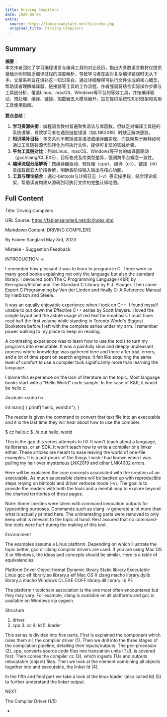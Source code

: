```yaml
---
title: Driving Compilers
date: 2025-05-04
extra:
  source: https://fabiensanglard.net/dc/index.php
  original_title: Driving Compilers
---
```

## Summary
**摘要**：  
本文作者回忆了学习编程语言与编译工具的对比经历，指出大多数语言教材仅提供基础示例却缺乏编译过程的深度解析，导致学习者在面对复杂编译错误时无从下手。文章系列旨在填补这一知识空白，通过详细解释可执行文件生成的核心概念，帮助读者理解编译器、链接器等工具的工作流程。作者强调将结合实际操作步骤与工具链分析，覆盖Linux、macOS、Windows等平台的等效工具，并按编译驱动、预处理、编译、链接、加载器五大模块展开，旨在提供系统性知识框架和实用工具使用指南。

**要点总结**：  
1. **学习资源失衡**：编程语言教材普遍聚焦语法与库函数，但缺乏对编译工具链的系统讲解，导致学习者在遇到链接错误（如LNK2019）时缺乏解决思路。  
2. **知识填补目标**：本文系列不教授语言语法或编译器实现，而是聚焦于解释如何通过工具链将源代码转化为可执行文件，提供可复现的实践步骤。  
3. **平台工具链对比**：列举Linux、macOS、Windows等平台的编译器驱动（gcc/clang/CL.EXE）、目标格式及库类型差异，强调跨平台概念一致性。  
4. **编译流程分层解析**：按编译器驱动、预处理（cpp）、编译（cc）、链接（ld）及加载器五大阶段拆解，明确各阶段输入输出与核心功能。  
5. **工具与理论结合**：通过-bintools与详细日志（-v）等实操手段，结合理论框架，帮助读者构建从源码到可执行文件的完整认知地图。
## Full Content
Title: Driving Compilers

URL Source: https://fabiensanglard.net/dc/index.php

Markdown Content:
DRIVING COMPILERS

By Fabien Sanglard
May 3rd, 2023


Mistake - Suggestion
Feedback

INTRODUCTION
 →

I remember how pleasant it was to learn to program in C. There were so many good books explaining not only the language but also the standard library. I devoured both The C Programming Language (K&R) by Kernighan/Ritchie and The Standard C Library by P.J. Plauger. Then came Expert C Programming by Van der Linden and finally C: A Reference Manual by Harbison and Steele.

It was an equally enjoyable experience when I took on C++. I found myself unable to put down the Effective C++ series by Scott Meyers. I loved the simple layout and the astute usage of red text for emphasis. I must have read half the first volume while standing in Toronto World's Biggest Bookstore before I left with the complete series under my arm. I remember power walking to my place to keep on reading.

A contrasting experience was to learn how to use the tools to turn my programs into executable. It was a painfully slow and deeply unpleasant process where knowledge was gathered here and there after trial, errors, and a lot of time spent on search engines. It felt like acquiring the same level of comfort to use a compiler took significantly more than learning the language.

I blame this experience on the lack of literature on the topic. Most language books start with a "Hello World" code sample. In the case of K&R, it would be hello.c.

#include <stdio.h>

int main()
{
    printf("hello, world\n");
} 

The reader is given the command to convert that text file into an executable and it is the last time they will hear about how to use the compiler.

$ cc hello.c
$ ./a.out
hello, world

This is the gap this series attempts to fill. It won't teach about a language, its libraries, or an SDK. It won't teach how to write a compiler or a linker either. These articles are meant to ease leaving the world of one-file examples. It is a pot-pourri of the things I wish I had known when I was pulling my hair over mysterious LNK2019 and other LNK4002 errors.

Here will be explained the core concepts associated with the creation of an executable. As much as possible claims will be backed up with reproducible steps relying on bintools and driver verbose mode (-v). The goal is to provide the readers with both the tools and a mental map to explore beyond the charted territories of these pages.

Note: Some liberties were taken with command invocation outputs for typesetting purposes. Commands such as clang -v generate a lot more than what is actually printed here. The uninteresting parts were removed to only keep what is relevant to the topic at hand. Rest assured that no command-line tools were hurt during the making of this text.

Environment

The examples assume a Linux platform. Depending on which illustrate the topic better, gcc or clang compiler drivers are used. If you are using Mac OS X or Windows, the ideas and concepts should be similar. Here is a table of equivalencies.

Platform	Driver	Object format	Dynamic library	Static library	Executable
Linux	gcc	elf	library.so	library.a	elf
Mac OS X	clang	macho	library.dylib	library.a	macho
Windows	CL.EXE	COFF	library.dll	library.lib	PE

The platform / toolchain association is the one most often encountered but they may vary. For example, clang is available on all platforms and gcc is available on Windows via cygwin.

Structure
1. driver	
2. cpp	3. cc	4. ld	5. loader

This series is divided into five parts. First is explained the component which rules them all, the compiler driver (1). Then we drill into the three stages of the compilation pipeline, detailing their inputs/outputs. The pre-processor (2), cpp, converts source code files into translation units (TU), is covered first. Then comes the compiler cc (3), which ingests TUs and outputs relocatable (object) files. Then we look at the element combining all objects together into and executable, the linker ld (4).

In the fifth and final part we take a look at the linux loader (also called ld) (5) to further understand the linker output.

NEXT

The Compiler Driver (1/5)

*

